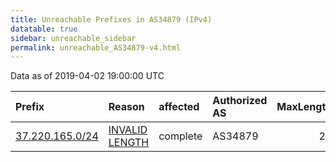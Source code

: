 ```yaml
---
title: Unreachable Prefixes in AS34879 (IPv4)
datatable: true
sidebar: unreachable_sidebar
permalink: unreachable_AS34879-v4.html
---
```


Data as of 2019-04-02 19:00:00 UTC


<div class="datatable-begin"></div>

| Prefix                                                   | Reason                                                                                                    | affected   | Authorized AS   |   MaxLength | Anchor                                         |   unreachable /24s |
|:---------------------------------------------------------|:----------------------------------------------------------------------------------------------------------|:-----------|:----------------|------------:|:-----------------------------------------------|-------------------:|
| [37.220.165.0/24](https://stat.ripe.net/37.220.165.0/24) | [INVALID LENGTH](https://rpki-validator.ripe.net/announcement-preview?asn=AS34879&prefix=37.220.165.0/24) | complete   | AS34879         |          23 | [RIPE](unreachable_RIPE_NCC_RPKI_Root-v4.html) |                  1 |

<div class="datatable-end"></div>